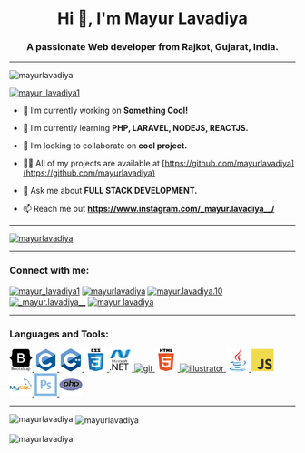 
<h1 align="center">Hi 👋, I'm Mayur Lavadiya</h1>
<h3 align="center">A passionate Web developer from Rajkot, Gujarat, India.</h3>
<hr>

<p align="left"> <img src="https://komarev.com/ghpvc/?username=mayurlavadiya&label=Profile%20views&color=0e75b6&style=flat" alt="mayurlavadiya" /> </p>


<p align="left"> <a href="https://twitter.com/mayur_lavadiya1" target="blank"><img src="https://img.shields.io/twitter/follow/mayur_lavadiya1?logo=twitter&style=for-the-badge" alt="mayur_lavadiya1" /></a> </p>

- 🔭 I’m currently working on **Something Cool!**

- 🌱 I’m currently learning **PHP, LARAVEL, NODEJS, REACTJS.**

- 👯 I’m looking to collaborate on **cool project.**

- 👨‍💻 All of my projects are available at [https://github.com/mayurlavadiya](https://github.com/mayurlavadiya)

- 💬 Ask me about **FULL STACK DEVELOPMENT.**

- 📫 Reach me out **https://www.instagram.com/_mayur.lavadiya__/**

<hr>

<p align="left"> <a href="https://github.com/ryo-ma/github-profile-trophy"> <img src="https://github-profile-trophy.vercel.app/?username=mayurlavadiya" alt="mayurlavadiya" /></a> </p>

<hr>

<h3 align="left">Connect with me:</h3>
<p align="left">
<a href="https://twitter.com/mayur_lavadiya1" target="blank"><img align="center" src="https://raw.githubusercontent.com/rahuldkjain/github-profile-readme-generator/master/src/images/icons/Social/twitter.svg" alt="mayur_lavadiya1" height="30" width="40" /></a>
<a href="https://linkedin.com/in/mayurlavadiya" target="blank"><img align="center" src="https://raw.githubusercontent.com/rahuldkjain/github-profile-readme-generator/master/src/images/icons/Social/linked-in-alt.svg" alt="mayurlavadiya" height="30" width="40" /></a>
<a href="https://fb.com/mayur.lavadiya.10" target="blank"><img align="center" src="https://raw.githubusercontent.com/rahuldkjain/github-profile-readme-generator/master/src/images/icons/Social/facebook.svg" alt="mayur.lavadiya.10" height="30" width="40" /></a>
<a href="https://instagram.com/_mayur.lavadiya__" target="blank"><img align="center" src="https://raw.githubusercontent.com/rahuldkjain/github-profile-readme-generator/master/src/images/icons/Social/instagram.svg" alt="_mayur.lavadiya__" height="30" width="40" /></a>
<a href="https://www.behance.net/mayur lavadiya" target="blank"><img align="center" src="https://raw.githubusercontent.com/rahuldkjain/github-profile-readme-generator/master/src/images/icons/Social/behance.svg" alt="mayur lavadiya" height="30" width="40" /></a>
</p>

<hr>

<h3 align="left">Languages and Tools:</h3>
<p align="left"> <a href="https://getbootstrap.com" target="_blank" rel="noreferrer"> <img src="https://raw.githubusercontent.com/devicons/devicon/master/icons/bootstrap/bootstrap-plain-wordmark.svg" alt="bootstrap" width="40" height="40"/> </a> <a href="https://www.cprogramming.com/" target="_blank" rel="noreferrer"> <img src="https://raw.githubusercontent.com/devicons/devicon/master/icons/c/c-original.svg" alt="c" width="40" height="40"/> </a> <a href="https://www.w3schools.com/cpp/" target="_blank" rel="noreferrer"> <img src="https://raw.githubusercontent.com/devicons/devicon/master/icons/cplusplus/cplusplus-original.svg" alt="cplusplus" width="40" height="40"/> </a> <a href="https://www.w3schools.com/css/" target="_blank" rel="noreferrer"> <img src="https://raw.githubusercontent.com/devicons/devicon/master/icons/css3/css3-original-wordmark.svg" alt="css3" width="40" height="40"/> </a> <a href="https://dotnet.microsoft.com/" target="_blank" rel="noreferrer"> <img src="https://raw.githubusercontent.com/devicons/devicon/master/icons/dot-net/dot-net-original-wordmark.svg" alt="dotnet" width="40" height="40"/> </a> <a href="https://git-scm.com/" target="_blank" rel="noreferrer"> <img src="https://www.vectorlogo.zone/logos/git-scm/git-scm-icon.svg" alt="git" width="40" height="40"/> </a> <a href="https://www.w3.org/html/" target="_blank" rel="noreferrer"> <img src="https://raw.githubusercontent.com/devicons/devicon/master/icons/html5/html5-original-wordmark.svg" alt="html5" width="40" height="40"/> </a> <a href="https://www.adobe.com/in/products/illustrator.html" target="_blank" rel="noreferrer"> <img src="https://www.vectorlogo.zone/logos/adobe_illustrator/adobe_illustrator-icon.svg" alt="illustrator" width="40" height="40"/> </a> <a href="https://www.java.com" target="_blank" rel="noreferrer"> <img src="https://raw.githubusercontent.com/devicons/devicon/master/icons/java/java-original.svg" alt="java" width="40" height="40"/> </a> <a href="https://developer.mozilla.org/en-US/docs/Web/JavaScript" target="_blank" rel="noreferrer"> <img src="https://raw.githubusercontent.com/devicons/devicon/master/icons/javascript/javascript-original.svg" alt="javascript" width="40" height="40"/> </a> <a href="https://www.mysql.com/" target="_blank" rel="noreferrer"> <img src="https://raw.githubusercontent.com/devicons/devicon/master/icons/mysql/mysql-original-wordmark.svg" alt="mysql" width="40" height="40"/> </a> <a href="https://www.photoshop.com/en" target="_blank" rel="noreferrer"> <img src="https://raw.githubusercontent.com/devicons/devicon/master/icons/photoshop/photoshop-line.svg" alt="photoshop" width="40" height="40"/> </a> <a href="https://www.php.net" target="_blank" rel="noreferrer"> <img src="https://raw.githubusercontent.com/devicons/devicon/master/icons/php/php-original.svg" alt="php" width="40" height="40"/> </a> </p>

<hr>

<p><img align="left" src="https://github-readme-stats.vercel.app/api/top-langs?username=mayurlavadiya&show_icons=true&locale=en&layout=compact" alt="mayurlavadiya" /></p>

<p>&nbsp;<img align="center" src="https://github-readme-stats.vercel.app/api?username=mayurlavadiya&show_icons=true&locale=en" alt="mayurlavadiya" /></p>

<p><img align="center" src="https://github-readme-streak-stats.herokuapp.com/?user=mayurlavadiya&" alt="mayurlavadiya" /></p>


